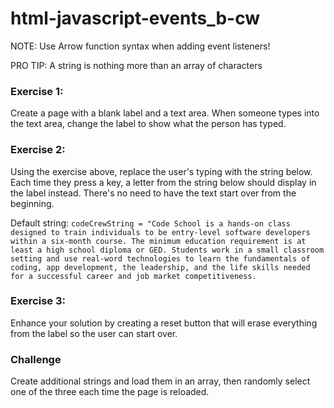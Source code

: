 # html-javascript-events_b-cw

NOTE: Use Arrow function syntax when adding event listeners!

PRO TIP: A string is nothing more than an array of characters

### Exercise 1:
Create a page with a blank label and a text area. When someone types into the text area, change the label to show what the person has typed.

### Exercise 2:
Using the exercise above, replace the user's typing with the string below. Each time they press a key, a letter from the string below should display in the label instead. There's no need to have the text start over from the beginning.

Default string: ```codeCrewString = "Code School is a hands-on class designed to train individuals to be entry-level software developers within a six-month course. The minimum education requirement is at least a high school diploma or GED. Students work in a small classroom setting and use real-word technologies to learn the fundamentals of coding, app development, the leadership, and the life skills needed for a successful career and job market competitiveness.``` 

### Exercise 3:
Enhance your solution by creating a reset button that will erase everything from the label so the user can start over.

### Challenge
Create additional strings and load them in an array, then randomly select one of the three each time the page is reloaded.
